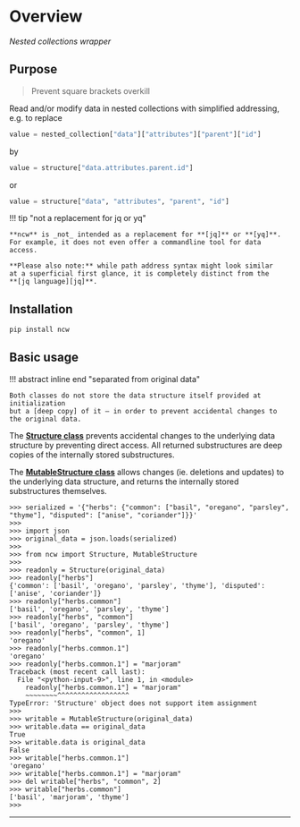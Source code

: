 # Overview

_Nested collections wrapper_


## Purpose

> Prevent square brackets overkill

Read and/or modify data in nested collections with simplified addressing,
e.g. to replace

``` python
value = nested_collection["data"]["attributes"]["parent"]["id"]
```

by

``` python
value = structure["data.attributes.parent.id"]
```

or

``` python
value = structure["data", "attributes", "parent", "id"]
```


!!! tip "not a replacement for jq or yq"

    **ncw** is _not_ intended as a replacement for **[jq]** or **[yq]**.
    For example, it does not even offer a commandline tool for data access.

    **Please also note:** while path address syntax might look similar
    at a superficial first glance, it is completely distinct from the
    **[jq language][jq]**.


## Installation

``` bash
pip install ncw
```


## Basic usage

!!! abstract inline end "separated from original data"

    Both classes do not store the data structure itself provided at initialization
    but a [deep copy] of it – in order to prevent accidental changes to the original data.

The **[Structure class]** prevents accidental changes to the underlying data structure
by preventing direct access.
All returned substructures are deep copies of the internally stored substructures.

The **[MutableStructure class]** allows changes (ie. deletions and updates)
to the underlying data structure, and returns the internally stored substructures themselves.



``` pycon
>>> serialized = '{"herbs": {"common": ["basil", "oregano", "parsley", "thyme"], "disputed": ["anise", "coriander"]}}'
>>>
>>> import json
>>> original_data = json.loads(serialized)
>>>
>>> from ncw import Structure, MutableStructure
>>>
>>> readonly = Structure(original_data)
>>> readonly["herbs"]
{'common': ['basil', 'oregano', 'parsley', 'thyme'], 'disputed': ['anise', 'coriander']}
>>> readonly["herbs.common"]
['basil', 'oregano', 'parsley', 'thyme']
>>> readonly["herbs", "common"]
['basil', 'oregano', 'parsley', 'thyme']
>>> readonly["herbs", "common", 1]
'oregano'
>>> readonly["herbs.common.1"]
'oregano'
>>> readonly["herbs.common.1"] = "marjoram"
Traceback (most recent call last):
  File "<python-input-9>", line 1, in <module>
    readonly["herbs.common.1"] = "marjoram"
    ~~~~~~~~^^^^^^^^^^^^^^^^^^
TypeError: 'Structure' object does not support item assignment
>>>
>>> writable = MutableStructure(original_data)
>>> writable.data == original_data
True
>>> writable.data is original_data
False
>>> writable["herbs.common.1"]
'oregano'
>>> writable["herbs.common.1"] = "marjoram"
>>> del writable["herbs", "common", 2]
>>> writable["herbs.common"]
['basil', 'marjoram', 'thyme']
>>>
```

* * *
[jq]: https://jqlang.org/
[yq]: https://github.com/kislyuk/yq
[deep copy]: https://docs.python.org/3/library/copy.html#copy.deepcopy
[Structure class]: 1-structure.md
[MutableStructure class]: 2-mutable-structure.md
